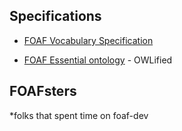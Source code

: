 ## Specifications

- [FOAF Vocabulary Specification](http://xmlns.com/foaf/spec)

* [FOAF Essential ontology](https://sparontologies.github.io/foaf/current/foaf.html) - OWLified

## FOAFsters

\*folks that spent time on foaf-dev
